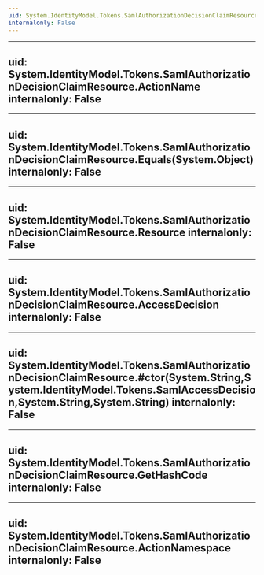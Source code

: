 ```yaml
---
uid: System.IdentityModel.Tokens.SamlAuthorizationDecisionClaimResource
internalonly: False
---
```


---
uid: System.IdentityModel.Tokens.SamlAuthorizationDecisionClaimResource.ActionName
internalonly: False
---

---
uid: System.IdentityModel.Tokens.SamlAuthorizationDecisionClaimResource.Equals(System.Object)
internalonly: False
---

---
uid: System.IdentityModel.Tokens.SamlAuthorizationDecisionClaimResource.Resource
internalonly: False
---

---
uid: System.IdentityModel.Tokens.SamlAuthorizationDecisionClaimResource.AccessDecision
internalonly: False
---

---
uid: System.IdentityModel.Tokens.SamlAuthorizationDecisionClaimResource.#ctor(System.String,System.IdentityModel.Tokens.SamlAccessDecision,System.String,System.String)
internalonly: False
---

---
uid: System.IdentityModel.Tokens.SamlAuthorizationDecisionClaimResource.GetHashCode
internalonly: False
---

---
uid: System.IdentityModel.Tokens.SamlAuthorizationDecisionClaimResource.ActionNamespace
internalonly: False
---
